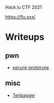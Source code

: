 Hack.lu CTF 2021

https://flu.xxx/

# Writeups

## pwn

- [secure-prototype](./pwn/secureprototype)

## misc

 - [Tenbagger](./misc/tenbagger)

